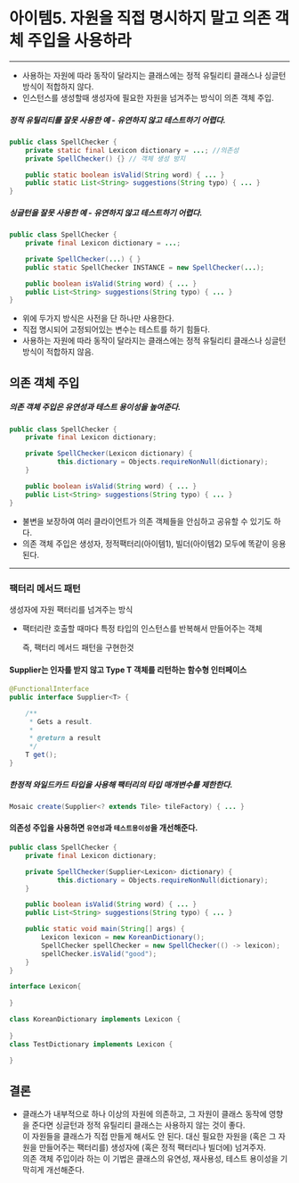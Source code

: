 # 아이템5.  자원을 직접 명시하지 말고 의존 객체 주입을 사용하라

----

- 사용하는 자원에 따라 동작이 달라지는 클래스에는 정적 유틸리티 클래스나 싱글턴 방식이 적합하지 않다.
- 인스턴스를 생성할때 생성자에 필요한 자원을 넘겨주는 방식이 의존 객체 주입.


##### 정적 유틸리티를 잘못 사용한 예 - 유연하지 않고 테스트하기 어렵다.
```java
public class SpellChecker {
	private static final Lexicon dictionary = ...; //의존성
	private SpellChecker() {} // 객체 생성 방지 

	public static boolean isValid(String word) { ... } 
	public static List<String> suggestions(String typo) { ... } 
}
```

##### 싱글턴을 잘못 사용한 예 - 유연하지 않고 테스트하기 어렵다.
```java
public class SpellChecker { 
	private final Lexicon dictionary = ...; 

	private SpellChecker(...) { } 
	public static SpellChecker INSTANCE = new SpellChecker(...);

	public boolean isValid(String word) { ... } 
	public List<String> suggestions(String typo) { ... }
}
```
 - 위에 두가지 방식은 사전을 단 하나만 사용한다.
 - 직접 명시되어 고정되어있는 변수는 테스트를 하기 힘들다.
 - 사용하는 자원에 따라 동작이 달라지는 클래스에는 정적 유틸리티 클래스나 싱글턴 방식이 적합하지 않음.

## 의존 객체 주입
##### 의존 객체 주입은 유연성과 테스트 용이성을 높여준다.
```java
public class SpellChecker { 
	private final Lexicon dictionary; 

	private SpellChecker(Lexicon dictionary) { 
    		this.dictionary = Objects.requireNonNull(dictionary); 
 	} 

	public boolean isValid(String word) { ... } 
	public List<String> suggestions(String typo) { ... } 
}
```
- 불변을 보장하여 여러 클라이언트가 의존 객체들을 안심하고 공유할 수 있기도 하다.
- 의존 객체 주입은 생성자, 정적팩터리(아이템1), 빌더(아이템2) 모두에 똑같이 응용된다.

---
### 팩터리 메서드 패턴

생성자에 자원 팩터리를 넘겨주는 방식
 - 팩터리란 호출할 때마다 특정 타입의 인스턴스를 반복해서 만들어주는 객체
   
    즉, 팩터리 메서드 패턴을 구현한것

#### Supplier는 인자를 받지 않고 Type T 객체를 리턴하는 함수형 인터페이스
``` java
@FunctionalInterface
public interface Supplier<T> {

    /**
     * Gets a result.
     *
     * @return a result
     */
    T get();
}
```

##### 한정적 와일드카드 타입을 사용해 팩터리의 타입 매개변수를 제한한다.
```java
Mosaic create(Supplier<? extends Tile> tileFactory) { ... }
```


#### 의존성 주입을 사용하면 `유연성`과 `테스트용이성`을 개선해준다.
```java
public class SpellChecker { 
	private final Lexicon dictionary; 

	private SpellChecker(Supplier<Lexicon> dictionary) { 
    		this.dictionary = Objects.requireNonNull(dictionary); 
 	} 

	public boolean isValid(String word) { ... } 
	public List<String> suggestions(String typo) { ... } 

	public static void main(String[] args) {
		Lexicon lexicon = new KoreanDictionary();
		SpellChecker spellChecker = new SpellChecker(() -> lexicon);
		spellChecker.isValid("good");
	}
}

interface Lexicon{
    
}

class KoreanDictionary implements Lexicon {
    
}
class TestDictionary implements Lexicon {
    
}
```

## 결론
 - 클래스가 내부적으로 하나 이상의 자원에 의존하고, 그 자원이 클래스 동작에 영향을 준다면 싱글턴과 정적 유틸리티 클래스는 사용하지 않는 것이 좋다.  
이 자원들을 클래스가 직접 만들게 해서도 안 된다. 대신 필요한 자원을 (혹은 그 자원을 만들어주는 팩터리를) 생성자에 (혹은 정적 팩터리나 빌더에) 넘겨주자.  
의존 객체 주입이라 하는 이 기법은 클래스의 유연성, 재사용성, 테스트 용이성을 기막히게 개선해준다.